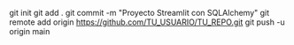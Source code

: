 git init
git add .
git commit -m "Proyecto Streamlit con SQLAlchemy"
git remote add origin https://github.com/TU_USUARIO/TU_REPO.git
git push -u origin main
